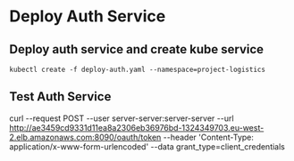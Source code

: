 # Deploy Auth Service

## Deploy auth service and create kube service

```
kubectl create -f deploy-auth.yaml --namespace=project-logistics
```

## Test Auth Service

curl --request POST --user server-server:server-server --url http://ae3459cd9331d11ea8a2306eb36976bd-1324349703.eu-west-2.elb.amazonaws.com:8090/oauth/token --header 'Content-Type: application/x-www-form-urlencoded' --data grant_type=client_credentials
